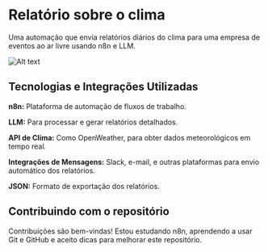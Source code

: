 # Relatório sobre o clima

Uma automação que envia relatórios diários do clima para uma empresa de eventos ao ar livre usando n8n e LLM.

![Alt text](https://i.imgur.com/cVPbVWm.png)

## Tecnologias e Integrações Utilizadas

**n8n:** Plataforma de automação de fluxos de trabalho.

**LLM:** Para processar e gerar relatórios detalhados.

**API de Clima:** Como OpenWeather, para obter dados meteorológicos em tempo real.

**Integrações de Mensagens:** Slack, e-mail, e outras plataformas para envio automático dos relatórios.

**JSON:** Formato de exportação dos relatórios.

## Contribuindo com o repositório 

Contribuições são bem-vindas! 
Estou estudando n8n, aprendendo a usar Git e GitHub e aceito dicas para melhorar este repositório.
